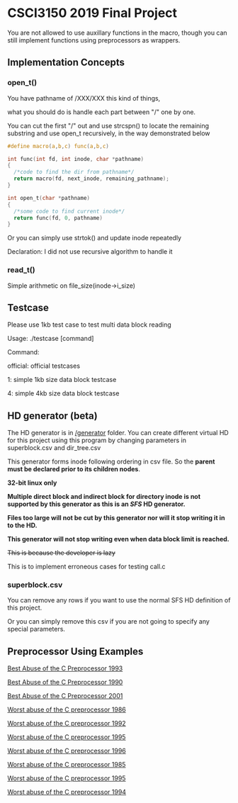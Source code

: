 # CSCI3150 2019 Final Project
You are not allowed to use auxillary functions in the macro, though you can still implement functions using preprocessors as wrappers.

## Implementation Concepts
### open_t()
You have pathname of /XXX/XXX this kind of things,

what you should do is handle each part between "/" one by one.

You can cut the first "/" out and use strcspn() to locate the remaining substring and use open_t recursively, in the way demonstrated below

```c
#define macro(a,b,c) func(a,b,c)

int func(int fd, int inode, char *pathname)
{
  /*code to find the dir from pathname*/
  return macro(fd, next_inode, remaining_pathname);
}

int open_t(char *pathname)
{
  /*some code to find current inode*/
  return func(fd, 0, pathname)
}
```

Or you can simply use strtok() and update inode repeatedly

Declaration: I did not use recursive algorithm to handle it

### read_t()
Simple arithmetic on file_size(inode->i_size)

## Testcase
Please use 1kb test case to test multi data block reading

Usage: ./testcase [command]

Command:

official: official testcases

1: simple 1kb size data block testcase

4: simple 4kb size data block testcase

## HD generator (beta)
The HD generator is in [/generator](https://github.com/yuchitoto/CSCI3150-2019-proj-unofficial-testcase/tree/master/generator) folder. You can create different virtual HD for this project using this program by changing parameters in superblock.csv and dir_tree.csv

This generator forms inode following ordering in csv file. So the **parent must be declared prior to its children nodes**.

**32-bit linux only**

**Multiple direct block and indirect block for directory inode is not supported by this generator as this is an _SFS_ HD generator.**

**Files too large will not be cut by this generator nor will it stop writing it in to the HD.**

**This generator will not stop writing even when data block limit is reached.**

~~This is because the developer is lazy~~

This is to implement erroneous cases for testing call.c

### superblock.csv
You can remove any rows if you want to use the normal SFS HD definition of this project.

Or you can simply remove this csv if you are not going to specify any special parameters.

## Preprocessor Using Examples

[Best Abuse of the C Preprocessor 1993](http://www.de.ioccc.org/years.html#1993_dgibson)

[Best Abuse of the C Preprocessor 1990](http://www.de.ioccc.org/years.html#1990_dg)

[Best Abuse of the C Preprocessor 2001](http://www.de.ioccc.org/years.html#2001_herrmann1)

[Worst abuse of the C preprocessor 1986](http://www.de.ioccc.org/years.html#1986_hague)

[Worst abuse of the C preprocessor 1992](http://www.de.ioccc.org/years.html#1992_lush)

[Worst abuse of the C preprocessor 1995](http://www.de.ioccc.org/years.html#1995_vanschnitz)

[Worst abuse of the C preprocessor 1996](http://www.de.ioccc.org/years.html#1996_schweikh1)

[Worst abuse of the C preprocessor 1985](http://www.de.ioccc.org/years.html#1985_sicherman)

[Worst abuse of the C preprocessor 1995](http://www.de.ioccc.org/years.html#1995_vanschnitz)

[Worst abuse of the C preprocessor 1994](http://www.de.ioccc.org/years.html#1994_westley)
